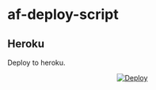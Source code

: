 # af-deploy-script

<!-- ## Railway

[![Deploy on Railway](https://railway.app/button.svg)](https://railway.app/new/template?template=)
<br> -->

## Heroku

Deploy to heroku.
<p align="center">
<a href="https://heroku.com/deploy?template=https://github.com/Iamramees/af-deploy-script">
  <img src="https://www.herokucdn.com/deploy/button.svg" alt="Deploy">
</a>
</p>

